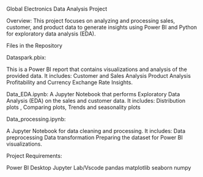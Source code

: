 Global Electronics Data Analysis Project

Overview:
This project focuses on analyzing and processing sales, customer, and product data to generate insights using Power BI and Python for exploratory data analysis (EDA).


Files in the Repository

Dataspark.pbix:

This is a Power BI report that contains visualizations and analysis of the provided data.
It includes:
Customer and Sales Analysis 
Product Analysis 
Profitability and Currency Exchange Rate Insights.

Data_EDA.ipynb:
A Jupyter Notebook that performs Exploratory Data Analysis (EDA) on the sales and customer data.
It includes:
Distribution plots , Comparing plots, Trends and seasonality plots


Data_processing.ipynb:

A Jupyter Notebook for data cleaning and processing.
It includes:
Data preprocessing 
Data transformation 
Preparing the dataset for Power BI visualizations.


Project Requirements:

Power BI Desktop
Jupyter Lab/Vscode
pandas
matplotlib
seaborn
numpy
